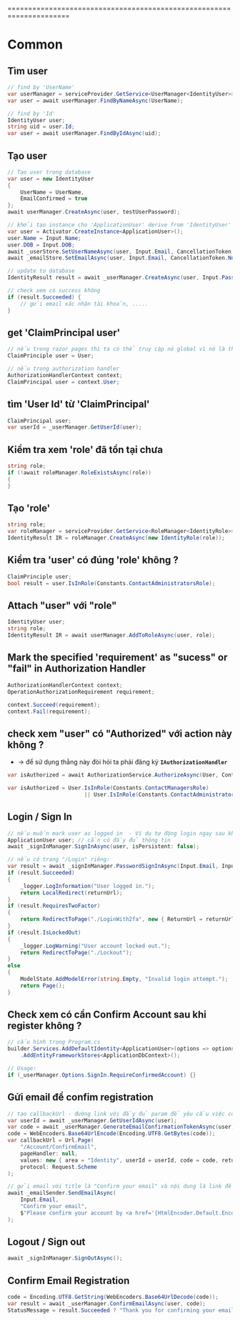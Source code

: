 =====================================================================
# Common

## Tìm user 
```cs
// find by 'UserName'
var userManager = serviceProvider.GetService<UserManager<IdentityUser>>();
var user = await userManager.FindByNameAsync(UserName);

// find by 'Id'
IdentityUser user;
string uid = user.Id;
var user = await userManager.FindByIdAsync(uid);
```

## Tạo user
```cs
// Tạo user trong database
var user = new IdentityUser
{
    UserName = UserName,
    EmailConfirmed = true
};
await userManager.CreateAsync(user, testUserPassword);
```

```cs
// khởi tạo instance cho 'ApplicationUser' derive from 'IdentityUser'
var user = Activator.CreateInstance<ApplicationUser>();
user.Name = Input.Name;
user.DOB = Input.DOB;
await _userStore.SetUserNameAsync(user, Input.Email, CancellationToken.None);
await _emailStore.SetEmailAsync(user, Input.Email, CancellationToken.None);

// update to database
IdentityResult result = await _userManager.CreateAsync(user, Input.Password); 

// check xem có success không
if (result.Succeeded) {
    // gửi email xác nhận tài khoản, .....
}
```

## get 'ClaimPrincipal user'
```cs
// nếu trong razor pages thì ta có thể truy cập nó global vì nó là thuộc tính của "PageModel"
ClaimPrinciple user = User;

// nếu trong authorization handler
AuthorizationHandlerContext context;
ClaimPrincipal user = context.User;
```

## tìm 'User Id' từ 'ClaimPrincipal'
```cs
ClaimPrincipal user;
var userId = _userManager.GetUserId(user);
```

## Kiểm tra xem 'role' đã tồn tại chưa
```cs
string role;
if (!await roleManager.RoleExistsAsync(role))
{
}
```

## Tạo 'role'
```cs
string role;
var roleManager = serviceProvider.GetService<RoleManager<IdentityRole>>();
IdentityResult IR = roleManager.CreateAsync(new IdentityRole(role));
```

## Kiểm tra 'user' có đúng 'role' không ?
```cs
ClaimPrinciple user;
bool result = user.IsInRole(Constants.ContactAdministratorsRole);
```

## Attach "user" với "role"
```cs
IdentityUser user;
string role;
IdentityResult IR = await userManager.AddToRoleAsync(user, role);
```

## Mark the specified 'requirement' as "sucess" or "fail" in Authorization Handler
```cs
AuthorizationHandlerContext context;
OperationAuthorizationRequirement requirement;

context.Succeed(requirement);
context.Fail(requirement);
```

## check xem "user" có "Authorized" với action này không ?
* -> để sử dụng thằng này đòi hỏi ta phải đăng ký **`IAuthorizationHandler`**
```cs
var isAuthorized = await AuthorizationService.AuthorizeAsync(User, Contact, ContactOperations.Create);

var isAuthorized = User.IsInRole(Constants.ContactManagersRole) 
                        || User.IsInRole(Constants.ContactAdministratorsRole);
```

## Login / Sign In
```cs
// nếu muốn mark user as logged in  - Ví dụ tự động login ngay sau khi register thành công:
ApplicationUser user; // cần có đầy đủ thông tin
await _signInManager.SignInAsync(user, isPersistent: false);

// nếu có trang "/Login" riêng:
var result = await _signInManager.PasswordSignInAsync(Input.Email, Input.Password, Input.RememberMe, lockoutOnFailure: false);
if (result.Succeeded)
{
    _logger.LogInformation("User logged in.");
    return LocalRedirect(returnUrl);
}
if (result.RequiresTwoFactor)
{
    return RedirectToPage("./LoginWith2fa", new { ReturnUrl = returnUrl, RememberMe = Input.RememberMe });
}
if (result.IsLockedOut)
{
    _logger.LogWarning("User account locked out.");
    return RedirectToPage("./Lockout");
}
else
{
    ModelState.AddModelError(string.Empty, "Invalid login attempt.");
    return Page();
}
```

## Check xem có cần Confirm Account sau khi register không ?
```cs
// cấu hình trong Program.cs
builder.Services.AddDefaultIdentity<ApplicationUser>(options => options.SignIn.RequireConfirmedAccount = true)
    .AddEntityFrameworkStores<ApplicationDbContext>();

// Usage:
if (_userManager.Options.SignIn.RequireConfirmedAccount) {}
```

## Gửi email để confim registration
```cs
// tạo callbackUrl - đường link với đầy đủ param để yêu cầu việc confirm registration
var userId = await _userManager.GetUserIdAsync(user);
var code = await _userManager.GenerateEmailConfirmationTokenAsync(user);
code = WebEncoders.Base64UrlEncode(Encoding.UTF8.GetBytes(code));
var callbackUrl = Url.Page(
    "/Account/ConfirmEmail",
    pageHandler: null,
    values: new { area = "Identity", userId = userId, code = code, returnUrl = returnUrl },
    protocol: Request.Scheme
);

// gửi email với title là "Confirm your email" và nội dung là link để 
await _emailSender.SendEmailAsync(
    Input.Email, 
    "Confirm your email",
    $"Please confirm your account by <a href='{HtmlEncoder.Default.Encode(callbackUrl)}'>clicking here</a>."
);
```

## Logout / Sign out
```cs
await _signInManager.SignOutAsync();
```

## Confirm Email Registration
```cs
code = Encoding.UTF8.GetString(WebEncoders.Base64UrlDecode(code));
var result = await _userManager.ConfirmEmailAsync(user, code);
StatusMessage = result.Succeeded ? "Thank you for confirming your email." : "Error confirming your email.";
```